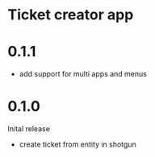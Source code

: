# Ticket creator app


# 0.1.1

* add support for multi apps and menus

# 0.1.0

Inital release

* create ticket from entity in shotgun
